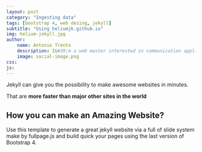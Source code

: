 ```yaml
---
layout: post
category: "Ingesting data"
tags: [bootstrap 4, web desing, jekyll]
subtitle: "Using heliumjk.github.io"
img: helium-jekyll.jpg
author: 
    name: Antonio Trento
    description: I&#39;m a web master interested in communication applied to web marketing.
    image: social-image.png
css: 
js: 
---
```


Jekyll can give you the possibility to make awesome websites in minutes.
<!--more-->

That are **more faster than major other sites in the world** 

## How you can make an Amazing Website?

Use this template to generate a great jekyll website via a full of slide system make by fullpage.js and build quick your pages using the last version of Bootstrap 4.